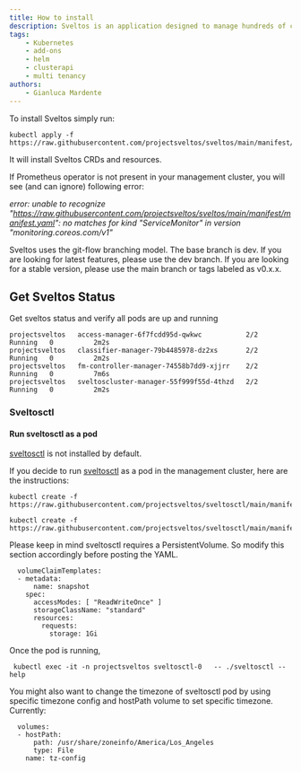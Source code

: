 ```yaml
---
title: How to install
description: Sveltos is an application designed to manage hundreds of clusters by providing declarative cluster APIs. Learn here how to install Sveltos.
tags:
    - Kubernetes
    - add-ons
    - helm
    - clusterapi
    - multi tenancy
authors:
    - Gianluca Mardente
---
```

To install Sveltos simply run:

```
kubectl apply -f https://raw.githubusercontent.com/projectsveltos/sveltos/main/manifest/manifest.yaml
```

It will install Sveltos CRDs and resources.

If Prometheus operator is not present in your management cluster, you will see (and can ignore) following error:

*error: unable to recognize "https://raw.githubusercontent.com/projectsveltos/sveltos/main/manifest/manifest.yaml": no matches for kind "ServiceMonitor" in version "monitoring.coreos.com/v1"*

Sveltos uses the git-flow branching model. The base branch is dev. If you are looking for latest features, please use the dev branch. If you are looking for a stable version, please use the main branch or tags labeled as v0.x.x.

## Get Sveltos Status​

Get sveltos status and verify all pods are up and running

```
projectsveltos   access-manager-6f7fcdd95d-qwkwc           2/2     Running   0          2m2s
projectsveltos   classifier-manager-79b4485978-dz2xs       2/2     Running   0          2m2s
projectsveltos   fm-controller-manager-74558b7dd9-xjjrr    2/2     Running   0          7m6s
projectsveltos   sveltoscluster-manager-55f999f55d-4thzd   2/2     Running   0          2m2s
```

### Sveltosctl

#### Run sveltosctl as a pod
[sveltosctl](https://github.com/projectsveltos/sveltosctl) is not installed by default. 

If you decide to run [sveltosctl](https://github.com/projectsveltos/sveltosctl) as a pod in the management cluster, here are the instructions:

```
kubectl create -f  https://raw.githubusercontent.com/projectsveltos/sveltosctl/main/manifest/utils.projectsveltos.io_snapshots.yaml

kubectl create -f  https://raw.githubusercontent.com/projectsveltos/sveltosctl/main/manifest/sveltosctl.yaml
```

Please keep in mind sveltosctl requires a PersistentVolume. So modify this section accordingly before posting the YAML.

```
  volumeClaimTemplates:
  - metadata:
      name: snapshot
    spec:
      accessModes: [ "ReadWriteOnce" ]
      storageClassName: "standard"
      resources:
        requests:
          storage: 1Gi
```

Once the pod is running,
```
 kubectl exec -it -n projectsveltos sveltosctl-0   -- ./sveltosctl --help
```

You might also want to change the timezone of sveltosctl pod by using specific timezone config and hostPath volume to set specific timezone. Currently:

```
  volumes:
  - hostPath:
      path: /usr/share/zoneinfo/America/Los_Angeles
      type: File
    name: tz-config
```
